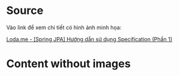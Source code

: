 # Source
Vào link để xem chi tiết có hình ảnh minh họa:

[Loda.me - [Spring JPA] Hướng dẫn sử dụng Specification (Phần 1)][loda-link]

[loda-link]: https://loda.me/spring-jpa-huong-dan-su-dung-specification-phan-1-loda1575947295198

# Content without images